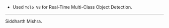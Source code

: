 * Used `Yolo V8` for Real-Time Multi-Class Object Detection.

--------------------------------------------------------------------------------------------------------------------------------------
Siddharth Mishra.
